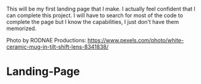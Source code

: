 This will be my first landing page that I make. I actually feel confident that I can complete this project.
I will have to search for most of the code to complete the page but I know the capabilities, I just don't have them memorized.

Photo by RODNAE Productions: https://www.pexels.com/photo/white-ceramic-mug-in-tilt-shift-lens-8341838/
# Landing-Page